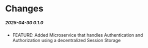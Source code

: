 # Changes

##### 2025-04-30 0.1.0

- FEATURE: Added Microservice that handles Authentication and Authorization using a decentralized Session Storage
